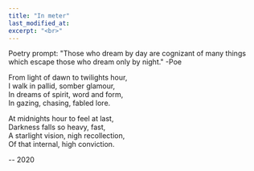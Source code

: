 ```yaml
---
title: "In meter"
last_modified_at:
excerpt: "<br>"
---  
```


Poetry prompt: "Those who dream by day are cognizant of many things which escape those who dream only by night." -Poe


  
From light of dawn to twilights hour, <br/>
I walk in pallid, somber glamour, <br/>
In dreams of spirit, word and form, <br/>
In gazing, chasing, fabled lore. <br/>


At midnights hour to feel at last, <br/>
Darkness falls so heavy, fast, <br/>
A starlight vision, nigh recollection, <br/>
Of that internal, high conviction.

-- 2020


